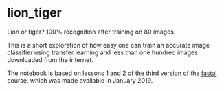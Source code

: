 # lion_tiger
Lion or tiger? 100% recognition after training on 80 images.

This is a short exploration of how easy one can train an accurate image classifier using transfer learning and less than one hundred images downloaded from the internet.

The notebook is based on lessons 1 and 2 of the third version of the [fastai](https://www.fast.ai) course, which was made available in January 2019.
